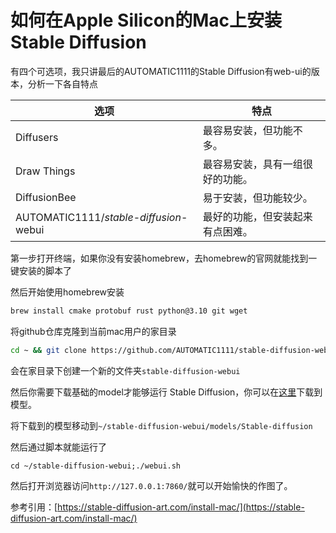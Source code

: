 # 如何在Apple Silicon的Mac上安装Stable Diffusion

有四个可选项，我只讲最后的AUTOMATIC1111的Stable Diffusion有web-ui的版本，分析一下各自特点

| 选项                                     | 特点                             |
| ---------------------------------------- | -------------------------------- |
| Diffusers                                | 最容易安装，但功能不多。         |
| Draw Things                              | 最容易安装，具有一组很好的功能。 |
| DiffusionBee                             | 易于安装，但功能较少。           |
| AUTOMATIC1111/*stable*-*diffusion*-webui | 最好的功能，但安装起来有点困难。 |

第一步打开终端，如果你没有安装homebrew，去homebrew的官网就能找到一键安装的脚本了

然后开始使用homebrew安装

```bash
brew install cmake protobuf rust python@3.10 git wget
```

将github仓库克隆到当前mac用户的家目录

```bash
cd ~ && git clone https://github.com/AUTOMATIC1111/stable-diffusion-webui
```

会在家目录下创建一个新的文件夹`stable-diffusion-webui`

然后你需要下载基础的model才能够运行 Stable Diffusion，你可以在[这里](https://stable-diffusion-art.com/models/#Stable_diffusion_v15)下载到模型。

将下载到的模型移动到`~/stable-diffusion-webui/models/Stable-diffusion`

然后通过脚本就能运行了

```
cd ~/stable-diffusion-webui;./webui.sh
```

然后打开浏览器访问`http://127.0.0.1:7860/`就可以开始愉快的作图了。

参考引用：[https://stable-diffusion-art.com/install-mac/](https://stable-diffusion-art.com/install-mac/)